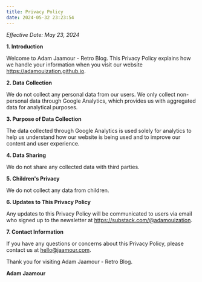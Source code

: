```yaml
---
title: Privacy Policy
date: 2024-05-32 23:23:54
---
```


*Effective Date: May 23, 2024*

**1. Introduction**

Welcome to Adam Jaamour - Retro Blog. This Privacy Policy explains how we handle your information when you visit our website https://adamouization.github.io.

**2. Data Collection**

We do not collect any personal data from our users. We only collect non-personal data through Google Analytics, which provides us with aggregated data for analytical purposes.

**3. Purpose of Data Collection**

The data collected through Google Analytics is used solely for analytics to help us understand how our website is being used and to improve our content and user experience.

**4. Data Sharing**

We do not share any collected data with third parties.

**5. Children's Privacy**

We do not collect any data from children.

**6. Updates to This Privacy Policy**

Any updates to this Privacy Policy will be communicated to users via email who signed up to the newsletter at https://substack.com/@adamouization.

**7. Contact Information**

If you have any questions or concerns about this Privacy Policy, please contact us at hello@jaamour.com.

Thank you for visiting Adam Jaamour - Retro Blog.

**Adam Jaamour**